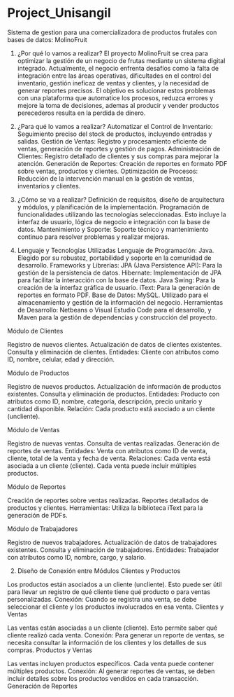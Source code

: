 # Project_Unisangil
Sistema de gestion para una comercializadora de productos frutales con bases de datos: MolinoFruit
1. ¿Por qué lo vamos a realizar?
El proyecto MolinoFruit se crea para optimizar la gestión de un negocio de frutas mediante un sistema digital integrado. Actualmente, el negocio enfrenta desafíos como la falta de integración entre las áreas operativas, dificultades en el control del inventario, gestión ineficaz de ventas y clientes, y la necesidad de generar reportes precisos. El objetivo es solucionar estos problemas con una plataforma que automatice los procesos, reduzca errores y mejore la toma de decisiones, ademas al producir y vender productos perecederos resulta en la perdida de dinero.

2. ¿Para qué lo vamos a realizar?
Automatizar el Control de Inventario: Seguimiento preciso del stock de productos, incluyendo entradas y salidas.
Gestión de Ventas: Registro y procesamiento eficiente de ventas, generación de reportes y gestión de pagos.
Administración de Clientes: Registro detallado de clientes y sus compras para mejorar la atención.
Generación de Reportes: Creación de reportes en formato PDF sobre ventas, productos y clientes.
Optimización de Procesos: Reducción de la intervención manual en la gestión de ventas, inventarios y clientes.

3. ¿Cómo se va a realizar?
Definición de requisitos, diseño de arquitectura y módulos, y planificación de la implementación.
Programación de funcionalidades utilizando las tecnologías seleccionadas. Esto incluye la interfaz de usuario, lógica de negocio e integración con la base de datos.
Mantenimiento y Soporte: Soporte técnico y mantenimiento continuo para resolver problemas y realizar mejoras.

5. Lenguaje y Tecnologías Utilizadas
Lenguaje de Programación: Java. Elegido por su robustez, portabilidad y soporte en la comunidad de desarrollo.
Frameworks y Librerías:
JPA (Java Persistence API): Para la gestión de la persistencia de datos.
Hibernate: Implementación de JPA para facilitar la interacción con la base de datos.
Java Swing: Para la creación de la interfaz gráfica de usuario.
iText: Para la generación de reportes en formato PDF.
Base de Datos: MySQL. Utilizado para el almacenamiento y gestión de la información del negocio.
Herramientas de Desarrollo: Netbeans o Visual Estudio Code para el desarrollo, y Maven para la gestión de dependencias y construcción del proyecto.


Módulo de Clientes

Registro de nuevos clientes.
Actualización de datos de clientes existentes.
Consulta y eliminación de clientes.
Entidades:
Cliente con atributos como ID, nombre, celular, edad y dirección.

Módulo de Productos

Registro de nuevos productos.
Actualización de información de productos existentes.
Consulta y eliminación de productos.
Entidades:
Producto con atributos como ID, nombre, categoría, descripción, precio unitario y cantidad disponible.
Relación: Cada producto está asociado a un cliente (uncliente).

Módulo de Ventas

Registro de nuevas ventas.
Consulta de ventas realizadas.
Generación de reportes de ventas.
Entidades:
Venta con atributos como ID de venta, cliente, total de la venta y fecha de venta.
Relaciones:
Cada venta está asociada a un cliente (cliente).
Cada venta puede incluir múltiples productos.

Módulo de Reportes

Creación de reportes sobre ventas realizadas.
Reportes detallados de productos y clientes.
Herramientas:
Utiliza la biblioteca iText para la generación de PDFs.

Módulo de Trabajadores

Registro de nuevos trabajadores.
Actualización de datos de trabajadores existentes.
Consulta y eliminación de trabajadores.
Entidades:
Trabajador con atributos como ID, nombre, cargo, y salario.

2. Diseño de Conexión entre Módulos
Clientes y Productos

Los productos están asociados a un cliente (uncliente). Esto puede ser útil para llevar un registro de qué cliente tiene qué producto o para ventas personalizadas.
Conexión: Cuando se registra una venta, se debe seleccionar el cliente y los productos involucrados en esa venta.
Clientes y Ventas

Las ventas están asociadas a un cliente (cliente). Esto permite saber qué cliente realizó cada venta.
Conexión: Para generar un reporte de ventas, se necesita consultar la información de los clientes y los detalles de sus compras.
Productos y Ventas

Las ventas incluyen productos específicos. Cada venta puede contener múltiples productos.
Conexión: Al generar reportes de ventas, se deben incluir detalles sobre los productos vendidos en cada transacción.
Generación de Reportes

